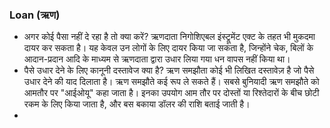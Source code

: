 ### Loan (ऋण)
- अगर कोई पैसा नहीं दे रहा है तो क्या करें?
ऋणदाता निगोशिएबल इंस्ट्रूमेंट एक्ट के तहत भी मुकदमा दायर कर सकता है। यह केवल उन लोगों के लिए दायर किया जा सकता है, जिन्होंने चेक, बिलों के आदान-प्रदान आदि के माध्यम से ऋणदाता द्वारा उधार लिया गया धन वापस नहीं किया था।
- पैसे उधार देने के लिए कानूनी दस्तावेज क्या है?
ऋण समझौता कोई भी लिखित दस्तावेज़ है जो पैसे उधार देने की याद दिलाता है। ऋण समझौते कई रूप ले सकते हैं। सबसे बुनियादी ऋण समझौते को आमतौर पर "आईओयू" कहा जाता है। इनका उपयोग आम तौर पर दोस्तों या रिश्तेदारों के बीच छोटी रकम के लिए किया जाता है, और बस बकाया डॉलर की राशि बताई जाती है।
- 
